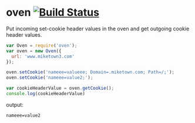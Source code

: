 oven [![Build Status](https://travis-ci.org/chevett/oven.png)](https://travis-ci.org/chevett/oven)
=========


Put incoming set-cookie header values in the oven and get outgoing cookie header values.

```js
var Oven = require('oven');
var oven = new Oven({
  url: 'www.miketown3.com'
});

oven.setCookie('nameee=valueee; Domain=.miketown.com; Path=/;');
oven.setCookie('nameee=value2;');

var cookieHeaderValue = oven.getCookie();
console.log(cookieHeaderValue)
```
output:
```
nameee=value2
```
